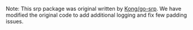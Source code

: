 Note: This srp package was original written by [Kong/go-srp](https://github.com/Kong/go-srp). We have modified the original code
to add additional logging and fix few padding issues.